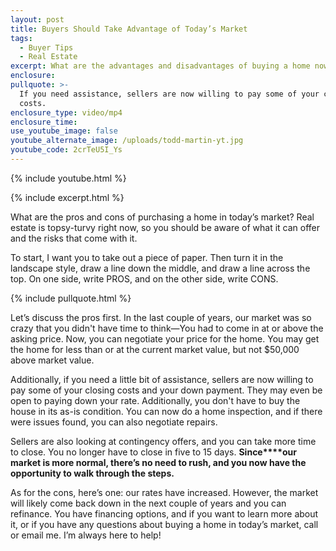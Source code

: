 ```yaml
---
layout: post
title: Buyers Should Take Advantage of Today’s Market
tags:
  - Buyer Tips
  - Real Estate
excerpt: What are the advantages and disadvantages of buying a home now?
enclosure:
pullquote: >-
  If you need assistance, sellers are now willing to pay some of your closing
  costs.
enclosure_type: video/mp4
enclosure_time:
use_youtube_image: false
youtube_alternate_image: /uploads/todd-martin-yt.jpg
youtube_code: 2crTeU5I_Ys
---
```

{% include youtube.html %}

{% include excerpt.html %}

What are the pros and cons of purchasing a home in today’s market? Real estate is topsy-turvy right now, so you should be aware of what it can offer and the risks that come with it.

To start, I want you to take out a piece of paper. Then turn it in the landscape style, draw a line down the middle, and draw a line across the top. On one side, write PROS, and on the other side, write CONS.&nbsp;

{% include pullquote.html %}

Let’s discuss the pros first. In the last couple of years, our market was so crazy that you didn't have time to think—You had to come in at or above the asking price. Now, you can negotiate your price for the home. You may get the home for less than or at the current market value, but not $50,000 above market value.&nbsp;

Additionally, if you need a little bit of assistance, sellers are now willing to pay some of your closing costs and your down payment. They may even be open to paying down your rate. Additionally, you don't have to buy the house in its as-is condition. You can now do a home inspection, and if there were issues found, you can also negotiate repairs.&nbsp;

Sellers are also looking at contingency offers, and you can take more time to close. You no longer have to close in five to 15 days. **Since****our market is more normal, there’s no need to rush, and you now have the opportunity to walk through the steps.&nbsp;**

As for the cons, here’s one: our rates have increased. However, the market will likely come back down in the next couple of years and you can refinance. You have financing options, and if you want to learn more about it, or if you have any questions about buying a home in today’s market, call or email me. I’m always here to help\!
